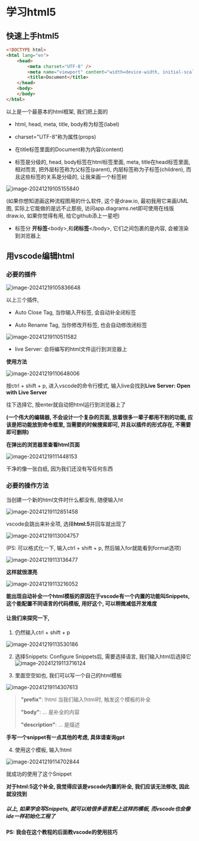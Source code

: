# 学习html5

## 快速上手html5

```html
<!DOCTYPE html>
<html lang="en">
	<head>
		<meta charset="UTF-8" />
		<meta name="viewport" content="width=device-width, initial-scale=1.0"/>
		<title>Document</title>
	</head>
	<body>
    </body>
</html>

```

以上是一个最基本的html框架, 我们把上面的

- html, head, meta, title, body称为标签(label) 

- charset="UTF-8"称为属性(props)
- 在title标签里面的Document称为内容(content)
- 标签是分级的, head, body标签在html标签里面, meta, title在head标签里面, 相对而言, 把外层标签称为父标签(parent), 内层标签称为子标签(children), 而且这些标签的关系是分级的, 让我来画一个标签树

![image-20241219105155840](C:\Users\jeffp\AppData\Roaming\Typora\typora-user-images\image-20241219105155840.png)

(如果你想知道画这种流程图用的什么软件, 这个是draw.io, 最初我用它来画UML图, 实际上它能做的是远不止那些, 访问app.diagrams.net即可使用在线版draw.io, 如果你觉得有用, 给它github添上一星吧)

- 标签分 **开标签**\<body>,和**闭标签**\</body>, 它们之间包裹的是内容, 会被渲染到浏览器上



## 用vscode编辑html

### 必要的插件

![image-20241219105836648](C:\Users\jeffp\AppData\Roaming\Typora\typora-user-images\image-20241219105836648.png)

以上三个插件, 

- Auto Close Tag, 当你输入开标签, 会自动补全闭标签

- Auto Rename Tag, 当你修改开标签, 也会自动修改闭标签

![image-20241219110511582](C:\Users\jeffp\AppData\Roaming\Typora\typora-user-images\image-20241219110511582.png)

- live Server: 会将编写的html文件运行到浏览器上

**使用方法**

![image-20241219110648006](C:\Users\jeffp\AppData\Roaming\Typora\typora-user-images\image-20241219110648006.png)

按ctrl + shift + p, 进入vscode的命令行模式, 输入live会找到**Live Server: Open with Live Server**

往下选择它, 按enter就自动把html运行到浏览器上了

**(一个伟大的编辑器, 不会设计一个复杂的页面, 放着很多一辈子都用不到的功能, 应该是把功能放到命令框里, 当需要的时候搜索即可, 并且以插件的形式存在, 不需要即可删除)**

**在弹出的浏览器里查看html页面**

![image-20241219111448153](C:\Users\jeffp\AppData\Roaming\Typora\typora-user-images\image-20241219111448153.png)

干净的像一张白纸, 因为我们还没有写任何东西



### 必要的操作方法

当创建一个新的html文件时什么都没有, 随便输入ht

![image-20241219112851458](C:\Users\jeffp\AppData\Roaming\Typora\typora-user-images\image-20241219112851458.png)

vscode会跳出来补全项, 选择**html:5**并回车就出现了

![image-20241219113004757](C:\Users\jeffp\AppData\Roaming\Typora\typora-user-images\image-20241219113004757.png)

(PS: 可以格式化一下, 输入ctrl + shift + p, 然后输入for就能看到format选项)

![image-20241219113136477](C:\Users\jeffp\AppData\Roaming\Typora\typora-user-images\image-20241219113136477.png)

**这样就很漂亮**

![image-20241219113216052](C:\Users\jeffp\AppData\Roaming\Typora\typora-user-images\image-20241219113216052.png)

**能出现自动补全一个html模板的原因在于vscode有一个内置的功能叫Snippets, 这个能配置不同语言的代码模板, 用好这个, 可以稍微减低开发难度**

#### 让我们来探究一下, 

1. 仍然输入ctrl + shift + p

![image-20241219113530186](C:\Users\jeffp\AppData\Roaming\Typora\typora-user-images\image-20241219113530186.png)

2. 选择Snippets: Configure Snippets后, 需要选择语言, 我们输入html后选择它![image-20241219113716124](C:\Users\jeffp\AppData\Roaming\Typora\typora-user-images\image-20241219113716124.png)

3. 里面空空如也, 我们可以写一个自己的html模板

![image-20241219114307613](C:\Users\jeffp\AppData\Roaming\Typora\typora-user-images\image-20241219114307613.png)

> **"prefix"**: !html	 当我们输入!html时, 触发这个模板的补全
>
> **"body"**: ...			 是补全的内容
>
> **"description"**: ... 是描述

**手写一个snippet有一点其他的考虑, 具体请查询gpt**

4. 使用这个模板, 输入!html

![image-20241219114702844](C:\Users\jeffp\AppData\Roaming\Typora\typora-user-images\image-20241219114702844.png)

就成功的使用了这个Snippet

**对于html:5这个补全, 我觉得应该是vscode内置的补全, 我们应该无法修改, 因此就没找到**

##### 以上, 如果学会写Snippets, 就可以给很多语言配上这样的模板, 而vscode也会像ide一样初始化工程了

#### PS: 我会在这个教程的后面教vscode的使用技巧